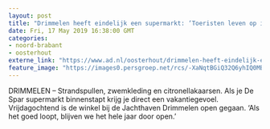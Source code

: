 ```yaml
---
layout: post
title: "Drimmelen heeft eindelijk een supermarkt: ‘Toeristen leven op ijs(klontjes) en pizza’s’"
date: Fri, 17 May 2019 16:38:00 GMT
categories: 
- noord-brabant 
- oosterhout 
externe_link: "https://www.ad.nl/oosterhout/drimmelen-heeft-eindelijk-een-supermarkt-toeristen-leven-op-ijs-klontjes-en-pizza-s~af7acf819/"
feature_image: "https://images0.persgroep.net/rcs/-XaNqtBGiQ32Q6yhIQ0MBxoYBGw/diocontent/148607897/_fitwidth/400/?appId=21791a8992982cd8da851550a453bd7f&quality=0.7"
---
```


DRIMMELEN – Strandspullen, zwemkleding en citronellakaarsen. Als je De Spar supermarkt binnenstapt krijg je direct een vakantiegevoel. Vrijdagochtend is de winkel bij de Jachthaven Drimmelen open gegaan. ‘Als het goed loopt, blijven we het hele jaar door open.’
